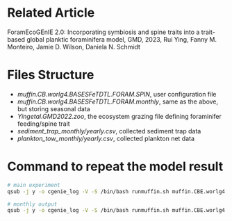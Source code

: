 # Related Article
ForamEcoGEnIE 2.0: Incorporating symbiosis and spine traits into a trait-based global planktic foraminifera model, GMD, 2023, Rui Ying, Fanny M. Monteiro, Jamie D. Wilson, Daniela N. Schmidt

# Files Structure
- *muffin.CB.worlg4.BASESFeTDTL.FORAM.SPIN*, user configuration file
- *muffin.CB.worlg4.BASESFeTDTL.FORAM.monthly*, same as the above, but storing seasonal data
- *Yingetal.GMD2022.zoo*, the ecosystem grazing file defining foraminifer feeding/spine trait
- *sediment_trap_monthly/yearly.csv*, collected sediment trap data
- *plankton_tow_monthly/yearly.csv*, collected plankton net data

# Command to repeat the model result

```bash
# main experiment
qsub -j y -o cgenie_log -V -S /bin/bash runmuffin.sh muffin.CBE.worlg4.BASESFeTDTL MS/yingetal.GMD.2022 muffin.CBE.worlg4.BASESFeTDTL.FORAM.SPIN 10000

# monthly output
qsub -j y -o cgenie_log -V -S /bin/bash runmuffin.sh muffin.CBE.worlg4.BASESFeTDTL MS/yingetal.GMD.2022 muffin.CB.worlg4.BASESFeTDTL.FORAM.monthly 20 muffin.CBE.worlg4.BASESFeTDTL.FORAM.SPIN
```
